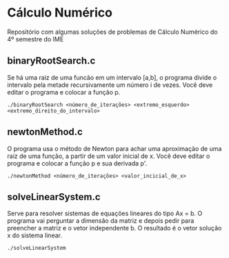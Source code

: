 # Cálculo Numérico

Repositório com algumas soluções de problemas de Cálculo Numérico do 4º semestre do IME

## binaryRootSearch.c
Se há uma raiz de uma funcão em um intervalo [a,b], o programa divide o intervalo pela metade recursivamente um número i de vezes. Você deve editar o programa e colocar a função p.
```
./binaryRootSearch <número_de_iterações> <extremo_esquerdo> <extremo_direito_do_intervalo>
```
## newtonMethod.c
O programa usa o método de Newton para achar uma aproximação de uma raiz de uma função, a partir de um valor inicial de x. Você deve editar o programa e colocar a função p e sua derivada p'.
```
./newtonMethod <número_de_iterações> <valor_incicial_de_x>
```
## solveLinearSystem.c
Serve para resolver sistemas de equações lineares do tipo Ax = b. O programa vai perguntar a dimensão da matriz e depois pedir para preencher a matriz e o vetor independente b. O resultado é o vetor solução x do sistema linear.
```
./solveLinearSystem
```
